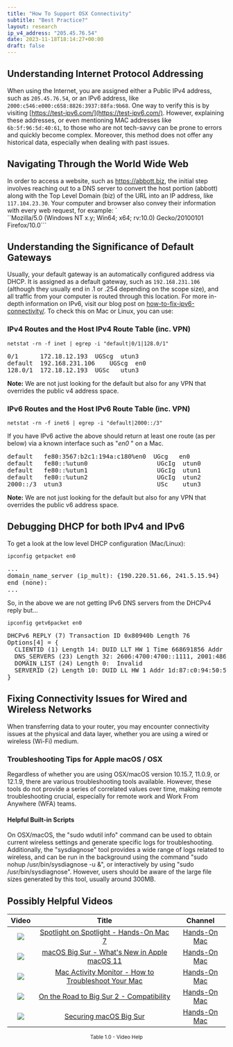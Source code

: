 ```yaml
---
title: "How To Support OSX Connectivity"
subtitle: "Best Practice?"
layout: research
ip_v4_address: "205.45.76.54"
date: 2023-11-18T18:14:27+00:00
draft: false
---
```


## Understanding Internet Protocol Addressing

When using the Internet, you are assigned either a Public IPv4 address, such as `205.45.76.54`, or an IPv6 address, like `2000:c546:e000:c658:8826:3937:88fa:9b68`. One way to verify this is by visiting [https://test-ipv6.com/](https://test-ipv6.com/). However, explaining these addresses, or even mentioning MAC addresses like `6b:5f:96:5d:40:61`, to those who are not tech-savvy can be prone to errors and quickly become complex. Moreover, this method does not offer any historical data, especially when dealing with past issues.
## Navigating Through the World Wide Web
In order to access a website, such as https://abbott.biz, the initial step involves reaching out to a DNS server to convert the host portion (abbott) along with the Top Level Domain (biz) of the URL into an IP address, like `117.104.23.30`. Your computer and browser also convey their information with every web request, for example: `<br>``Mozilla/5.0 (Windows NT x.y; Win64; x64; rv:10.0) Gecko/20100101 Firefox/10.0```
## Understanding the Significance of Default Gateways
Usually, your default gateway is an automatically configured address via DHCP. It is assigned as a default gateway, such as `192.168.231.106` (although they usually end in .1 or .254 depending on the scope size), and all traffic from your computer is routed through this location. For more in-depth information on IPv6, visit our blog post on [how-to-fix-ipv6-connectivity/](/blog/how-to-fix-ipv6-connectivity/). To check this on Mac or Linux, you can use:
<br>
### IPv4 Routes and the Host IPv4 Route Table (inc. VPN)
```netstat -rn -f inet | egrep -i "default|0/1|128.0/1"```

<pre>
0/1      172.18.12.193  UGScg  utun3
default  192.168.231.106    UGScg  en0
128.0/1  172.18.12.193  UGSc   utun3</pre>

**Note:** We are not just looking for the default but also for any VPN that overrides the public v4 address space.

### IPv6 Routes and the Host IPv6 Route Table (inc. VPN)
```netstat -rn -f inet6 | egrep -i "default|2000::/3"```

If you have IPv6 active the above should return at least one route (as per below) via a known interface such as "_en0_ " on a Mac. 

<pre>
default   fe80:3567:b2c1:194a:c180%en0  UGcg   en0
default   fe80::%utun0                   UGcIg  utun0
default   fe80::%utun1                   UGcIg  utun1
default   fe80::%utun2                   UGcIg  utun2
2000::/3  utun3                          USc    utun3</pre>

**Note:** We are not just looking for the default but also for any VPN that overrides the public v6 address space.
<br>

## Debugging DHCP for both IPv4 and IPv6

To get a look at the low level DHCP configuration (Mac/Linux): 

```ipconfig getpacket en0```

<pre>
...
domain_name_server (ip_mult): {190.220.51.66, 241.5.15.94}
end (none):
...</pre>

So, in the above we are not getting IPv6 DNS servers from the DHCPv4 reply but...

```ipconfig getv6packet en0```

<pre>
DHCPv6 REPLY (7) Transaction ID 0x80940b Length 76
Options[4] = {
  CLIENTID (1) Length 14: DUID LLT HW 1 Time 668691856 Addr 6b:5f:96:5d:40:61
  DNS_SERVERS (23) Length 32: 2606:4700:4700::1111, 2001:4860:4860::8844
  DOMAIN_LIST (24) Length 0:  Invalid
  SERVERID (2) Length 10: DUID LL HW 1 Addr 1d:87:c0:94:50:5f
}</pre>




## Fixing Connectivity Issues for Wired and Wireless Networks

When transferring data to your router, you may encounter connectivity issues at the physical and data layer, whether you are using a wired or wireless (Wi-Fi) medium.
### Troubleshooting Tips for Apple macOS / OSX
Regardless of whether you are using OSX/macOS version 10.15.7, 11.0.9, or 12.1.9, there are various troubleshooting tools available. However, these tools do not provide a series of correlated values over time, making remote troubleshooting crucial, especially for remote work and Work From Anywhere (WFA) teams.
#### Helpful Built-in Scripts
On OSX/macOS, the "sudo wdutil info" command can be used to obtain current wireless settings and generate specific logs for troubleshooting. Additionally, the "sysdiagnose" tool provides a wide range of logs related to wireless, and can be run in the background using the command "sudo nohup /usr/bin/sysdiagnose -u &", or interactively by using "sudo /usr/bin/sysdiagnose". However, users should be aware of the large file sizes generated by this tool, usually around 300MB.
## Possibly Helpful Videos

<link href="/plugins/lity/css/lity.min.css" rel="stylesheet">
<script src="/plugins/lity/js/lity.min.js"></script>
<div class="table1-start"></div>

|Video | Title | Channel |
| :---: | :---: | :---: |
|<a href="https://www.youtube.com/watch?v=RslZ4W1EPqk" data-lity><img src="https://i.ytimg.com/vi/RslZ4W1EPqk/default.jpg" class="img-fluid"></a>|<a href="https://www.youtube.com/watch?v=RslZ4W1EPqk" data-lity>Spotlight on Spotlight - Hands-On Mac 7</a>|<a target="_blank" href="https://www.youtube.com/channel/UCg43DP8MdHVcl4rFK_delBg" >Hands-On Mac</a>|
|<a href="https://www.youtube.com/watch?v=JMKi6o9kaZI" data-lity><img src="https://i.ytimg.com/vi/JMKi6o9kaZI/default.jpg" class="img-fluid"></a>|<a href="https://www.youtube.com/watch?v=JMKi6o9kaZI" data-lity>macOS Big Sur - What&#39;s New in Apple macOS 11</a>|<a target="_blank" href="https://www.youtube.com/channel/UCg43DP8MdHVcl4rFK_delBg" >Hands-On Mac</a>|
|<a href="https://www.youtube.com/watch?v=TWzWd_DiaJ0" data-lity><img src="https://i.ytimg.com/vi/TWzWd_DiaJ0/default.jpg" class="img-fluid"></a>|<a href="https://www.youtube.com/watch?v=TWzWd_DiaJ0" data-lity>Mac Activity Monitor - How to Troubleshoot Your Mac</a>|<a target="_blank" href="https://www.youtube.com/channel/UCg43DP8MdHVcl4rFK_delBg" >Hands-On Mac</a>|
|<a href="https://www.youtube.com/watch?v=HEbK-Tignuc" data-lity><img src="https://i.ytimg.com/vi/HEbK-Tignuc/default.jpg" class="img-fluid"></a>|<a href="https://www.youtube.com/watch?v=HEbK-Tignuc" data-lity>On the Road to Big Sur 2 - Compatibility</a>|<a target="_blank" href="https://www.youtube.com/channel/UCg43DP8MdHVcl4rFK_delBg" >Hands-On Mac</a>|
|<a href="https://www.youtube.com/watch?v=7KdhJimuhNw" data-lity><img src="https://i.ytimg.com/vi/7KdhJimuhNw/default.jpg" class="img-fluid"></a>|<a href="https://www.youtube.com/watch?v=7KdhJimuhNw" data-lity>Securing macOS Big Sur</a>|<a target="_blank" href="https://www.youtube.com/channel/UCg43DP8MdHVcl4rFK_delBg" >Hands-On Mac</a>|

<center><small>Table 1.0 - Video Help</small></center>
 <br>
<div class="table1-end"></div>
<script type="text/javascript">
(function() {
    $('div.table1-start').nextUntil('div.table1-end', 'table').addClass('table thead-dark table-striped table-responsive rounded').attr('id', 't1');
    $('#t1').find('thead').addClass('thead-dark');
})();
</script>
